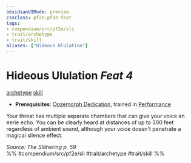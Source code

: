 ```yaml
---
obsidianUIMode: preview
cssclass: pf2e,pf2e-feat
tags:
- compendium/src/pf2e/sli
- trait/archetype
- trait/skill
aliases: ["Hideous Ululation"]
---
```

# Hideous Ululation  *Feat 4*  
[archetype](../../Rules/traits/archetype.md)  [skill](../../Rules/traits/skill.md)  

- **Prerequisites**: [Oozemorph Dedication](oozemorph-dedication-sli.md), trained in [Performance](../skills.md#Performance)

Your throat has multiple separate chambers that can give your voice an eerie echo. You can be clearly heard at distances of up to 300 feet regardless of ambient sound, although your voice doesn't penetrate a magical silence effect.

*Source: The Slithering p. 59*  
%% #compendium/src/pf2e/sli #trait/archetype #trait/skill %%